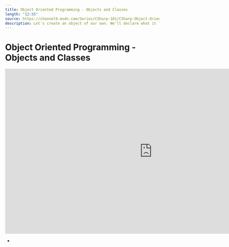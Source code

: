 ```yaml
---
title: Object Oriented Programming - Objects and Classes
length: "12:55"
source: https://channel9.msdn.com/Series/CSharp-101/CSharp-Object-Oriented-Programming-Objects-and-Classes
description: Let's create an object of our own. We'll declare what it looks like, then we will create a few of them. Maybe even put them in a list. Boom, you're doing Object Oriented Programming with C#!
---
```

# Object Oriented Programming - Objects and Classes

<iframe src="https://channel9.msdn.com/Series/CSharp-101/CSharp-Object-Oriented-Programming-Objects-and-Classes/player?format=html5" width="960" height="540" allowFullScreen frameBorder="0" title="C#: Object Oriented Programming - Objects and Classes [16 of 19] - Microsoft Channel 9 Video"></iframe>

- 

